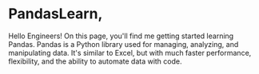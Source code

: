 # PandasLearn,

Hello Engineers!
On this page, you'll find me getting started learning Pandas. Pandas is a Python library used for managing, analyzing, and manipulating data. It's similar to Excel, but with much faster performance, flexibility, and the ability to automate data with code.
